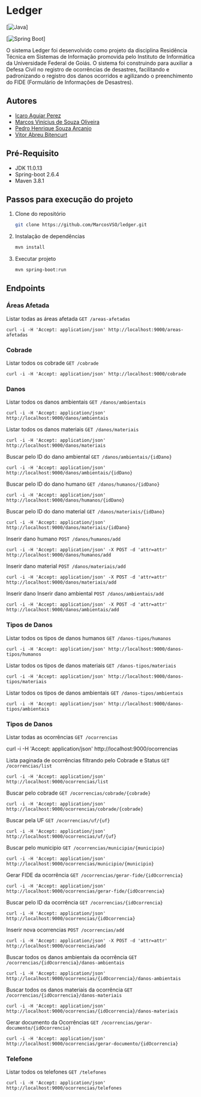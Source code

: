 # Ledger
[![Java](https://img.shields.io/badge/Java-ED8B00?style=for-the-badge&logo=java&logoColor=white)]


[![Spring Boot](https://img.shields.io/badge/Spring_Boot-F2F4F9?style=for-the-badge&logo=spring-boot)]

O sistema Ledger foi desenvolvido como projeto da disciplina Residência Técnica em Sistemas de Informação promovida pelo Instituto de Informática da Universidade Federal de Goiás.
O sistema foi construindo para auxiliar a Defesa Civil no registro de ocorrências de desastres, facilitando e padronizando o registro dos danos ocorridos e agilizando o preenchimento do FIDE (Formulário de Informações de Desastres).

## Autores
- [Icaro Aguiar Perez](https://www.github.com/icaro1508)
- [Marcos Vinícius de Souza Oliveira](https://www.github.com/MarcosVSO)
- [Pedro Henrique Souza Arcanjo](https://www.github.com/pedrohsa1)
- [Vitor Abreu Bitencurt]()

## Pré-Requisito

* JDK 11.0.13
* Spring-boot 2.6.4
* Maven 3.8.1

## Passos para execução do projeto

1. Clone do repositório
   ```sh
   git clone https://github.com/MarcosVSO/ledger.git
   ```
2. Instalação de dependências
   ```sh
   mvn install
   ```
2. Executar projeto
   ```sh
   mvn spring-boot:run
   ```

## Endpoints

### Áreas Afetada

Listar todas as áreas afetada
`GET /areas-afetadas`

    curl -i -H 'Accept: application/json' http://localhost:9000/areas-afetadas

### Cobrade

Listar todos os cobrade
`GET /cobrade`

    curl -i -H 'Accept: application/json' http://localhost:9000/cobrade

### Danos

Listar todos os danos ambientais
`GET /danos/ambientais`

    curl -i -H 'Accept: application/json' http://localhost:9000/danos/ambientais

Listar todos os danos materiais
`GET /danos/materiais`

    curl -i -H 'Accept: application/json' http://localhost:9000/danos/materiais

Buscar pelo ID do dano ambiental
`GET /danos/ambientais/{idDano}`

    curl -i -H 'Accept: application/json' http://localhost:9000/danos/ambientais/{idDano}

Buscar pelo ID do dano humano
`GET /danos/humanos/{idDano}`

    curl -i -H 'Accept: application/json' http://localhost:9000/danos/humanos/{idDano}

Buscar pelo ID do dano material
`GET /danos/materiais/{idDano}`

    curl -i -H 'Accept: application/json' http://localhost:9000/danos/materiais/{idDano}

Inserir dano humano
`POST /danos/humanos/add`

    curl -i -H 'Accept: application/json' -X POST -d 'attr=attr' http://localhost:9000/danos/humanos/add

Inserir dano material
`POST /danos/materiais/add`

    curl -i -H 'Accept: application/json' -X POST -d 'attr=attr' http://localhost:9000/danos/materiais/add

Inserir dano Inserir dano ambiental
`POST /danos/ambientais/add`

    curl -i -H 'Accept: application/json' -X POST -d 'attr=attr' http://localhost:9000/danos/ambientais/add


### Tipos de Danos

Listar todos os tipos de danos humanos
`GET /danos-tipos/humanos`

    curl -i -H 'Accept: application/json' http://localhost:9000/danos-tipos/humanos

Listar todos os tipos de danos materiais
`GET /danos-tipos/materiais`

    curl -i -H 'Accept: application/json' http://localhost:9000/danos-tipos/materiais

Listar todos os tipos de danos ambientais
`GET /danos-tipos/ambientais`

    curl -i -H 'Accept: application/json' http://localhost:9000/danos-tipos/ambientais

### Tipos de Danos

Listar todas as ocorrências
`GET /ocorrencias`

   curl -i -H 'Accept: application/json' http://localhost:9000/ocorrencias

Lista paginada de ocorrências filtrando pelo Cobrade e Status
`GET /ocorrencias/list`

    curl -i -H 'Accept: application/json' http://localhost:9000/ocorrencias/list

Buscar pelo cobrade
`GET /ocorrencias/cobrade/{cobrade}`

    curl -i -H 'Accept: application/json' http://localhost:9000/ocorrencias/cobrade/{cobrade}

Buscar pela UF
`GET /ocorrencias/uf/{uf}`

    curl -i -H 'Accept: application/json' http://localhost:9000/ocorrencias/uf/{uf}

Buscar pelo municipio 
`GET /ocorrencias/municipio/{municipio}`

	curl -i -H 'Accept: application/json' http://localhost:9000/ocorrencias/municipio/{municipio}
	
Gerar FIDE da ocorrência
`GET /ocorrencias/gerar-fide/{idOcorrencia}`

    curl -i -H 'Accept: application/json' http://localhost:9000/ocorrencias/gerar-fide/{idOcorrencia}

Buscar pelo ID da ocorrência
`GET /ocorrencias/{idOcorrencia}`

    curl -i -H 'Accept: application/json' http://localhost:9000/ocorrencias/{idOcorrencia}

Inserir nova ocorrencias
`POST /ocorrencias/add`

	curl -i -H 'Accept: application/json' -X POST -d 'attr=attr' http://localhost:9000/ocorrencias/add
	
Buscar todos os danos ambientais da ocorrência
`GET /ocorrencias/{idOcorrencia}/danos-ambientais`

    curl -i -H 'Accept: application/json' http://localhost:9000/ocorrencias/{idOcorrencia}/danos-ambientais

Buscar todos os danos materiais da ocorrência
`GET /ocorrencias/{idOcorrencia}/danos-materiais`

    curl -i -H 'Accept: application/json' http://localhost:9000/ocorrencias/{idOcorrencia}/danos-materiais

Gerar documento da Ocorrências
`GET /ocorrencias/gerar-documento/{idOcorrencia}`

    curl -i -H 'Accept: application/json' http://localhost:9000/ocorrencias/gerar-documento/{idOcorrencia}

### Telefone

Listar todos os telefones
`GET /telefones`

    curl -i -H 'Accept: application/json' http://localhost:9000/ocorrencias/telefones
